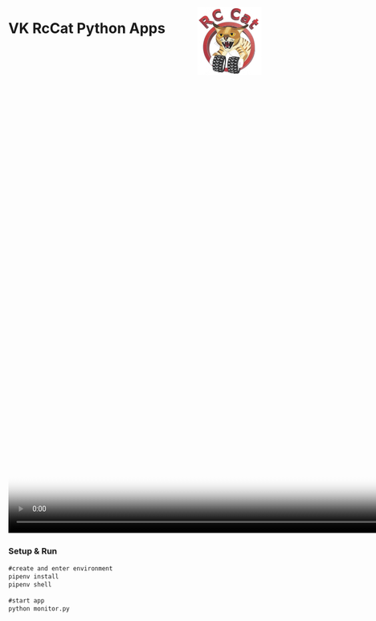 <a href="#"><img src="../images/logo_small.png" width="128" height="135" align="right"/></a>

# VK RcCat Python Apps






<video src="../images/monitor.mp4" poster="../images/monitor.mp4" width="880" height="912" controls preload><video>


### Setup & Run
```shell
#create and enter environment
pipenv install
pipenv shell

#start app
python monitor.py
```